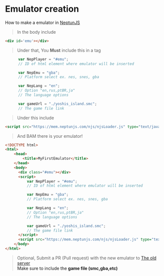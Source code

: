 # Emulator creation

How to make a emulator in <a href="https://neptunjs.xyz/">NeptunJS</a>

> In the body include 

``` html
<div id='emu'></div>
```

> Under that, You **Must** include this in a <script></script> tag


``` js
      var NepPlayer = "#emu";     
      // ID of html element where emulator will be inserted

      var NepEmu = "gba";         
      // Platform select ex. nes, snes, gba

      var NepLang = "en";
      // Option "en,rus,ptBR,ja"
      // The language options

      var gameUrl = "./yoshis_island.smc"; 
      // The game file link

```

> Under this include 

``` html
<script src="https://mem.neptunjs.com/njs/njsLoader.js" type="text/javascript"></script>
```

> And BAM there is your emulator!

```html
<!DOCTYPE html>
<html>
    <head>
        <title>MyFirstEmulator</title>
    </head>
    <body>
      <div class="#emu"></div>
      <script>
          var NepPlayer = "#emu";     
          // ID of html element where emulator will be inserted

          var NepEmu = "gba";         
          // Platform select ex. nes, snes, gba

          var NepLang = "en";
          // Option "en,rus,ptBR,ja"
          // The language options

          var gameUrl = "./yoshis_island.smc"; 
          // The game file link
      </script>
      <script src="https://mem.neptunjs.com/njs/njsLoader.js" type="text/javascript"></script>
    </body>
</html>
```

> Optional, Submit a PR (Pull request) with the new emulator to <a href="https://github.com/ClassicMC-Studios/ClassicMC-Studios.github.io/tree/main/guyot/games">The old server<a><br/>
> Make sure to include the <b>game file (smc,gba,etc)</b>
